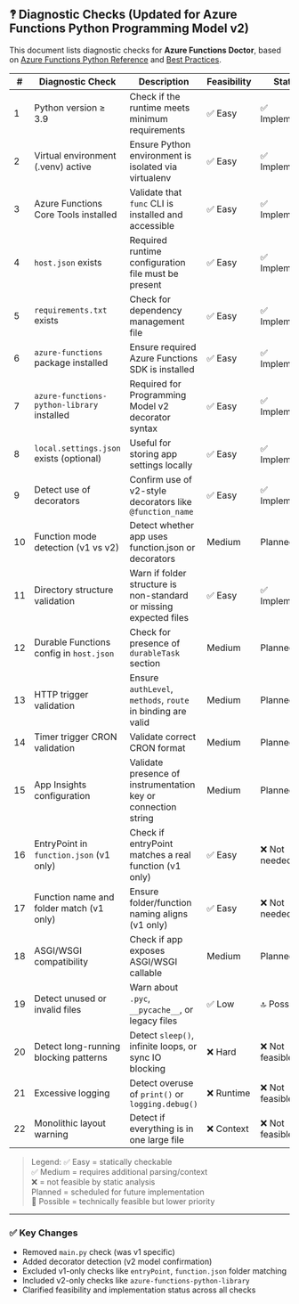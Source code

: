 ## 🙺 Diagnostic Checks (Updated for Azure Functions Python Programming Model v2)

This document lists diagnostic checks for **Azure Functions Doctor**, based on [Azure Functions Python Reference](https://learn.microsoft.com/en-us/azure/azure-functions/functions-reference-python?tabs=get-started%2Casgi%2Capplication-level&pivots=python-mode-decorators) and [Best Practices](https://learn.microsoft.com/en-us/azure/azure-functions/functions-best-practices?tabs=python).

| #  | Diagnostic Check                           | Description                                                        | Feasibility | Status         |
| -- | ------------------------------------------ | ------------------------------------------------------------------ | ----------- | -------------- |
| 1  | Python version ≥ 3.9                       | Check if the runtime meets minimum requirements                    | ✅ Easy      | ✅ Implemented  |
| 2  | Virtual environment (.venv) active         | Ensure Python environment is isolated via virtualenv               | ✅ Easy      | ✅ Implemented  |
| 3  | Azure Functions Core Tools installed       | Validate that `func` CLI is installed and accessible               | ✅ Easy      | ✅ Implemented  |
| 4  | `host.json` exists                         | Required runtime configuration file must be present                | ✅ Easy      | ✅ Implemented  |
| 5  | `requirements.txt` exists                  | Check for dependency management file                               | ✅ Easy      | ✅ Implemented  |
| 6  | `azure-functions` package installed        | Ensure required Azure Functions SDK is installed                   | ✅ Easy      | ✅ Implemented  |
| 7  | `azure-functions-python-library` installed | Required for Programming Model v2 decorator syntax                 | ✅ Easy      | ✅ Implemented  |
| 8  | `local.settings.json` exists (optional)    | Useful for storing app settings locally                            | ✅ Easy      | ✅ Implemented  |
| 9  | Detect use of decorators                   | Confirm use of v2-style decorators like `@function_name`           | ✅ Easy      | ✅ Implemented  |
| 10 | Function mode detection (v1 vs v2)         | Detect whether app uses function.json or decorators                | Medium    | Planned     |
| 11 | Directory structure validation             | Warn if folder structure is non-standard or missing expected files | ✅ Easy      | ✅ Implemented  |
| 12 | Durable Functions config in `host.json`    | Check for presence of `durableTask` section                        | Medium    | Planned     |
| 13 | HTTP trigger validation                    | Ensure `authLevel`, `methods`, `route` in binding are valid        | Medium    | Planned     |
| 14 | Timer trigger CRON validation              | Validate correct CRON format                                       | Medium    | Planned     |
| 15 | App Insights configuration                 | Validate presence of instrumentation key or connection string      | Medium    | Planned     |
| 16 | EntryPoint in `function.json` (v1 only)    | Check if entryPoint matches a real function (v1 only)              | ✅ Easy      | ❌ Not needed   |
| 17 | Function name and folder match (v1 only)   | Ensure folder/function naming aligns (v1 only)                     | ✅ Easy      | ❌ Not needed   |
| 18 | ASGI/WSGI compatibility                    | Check if app exposes ASGI/WSGI callable                            | Medium    | Planned     |
| 19 | Detect unused or invalid files             | Warn about `.pyc`, `__pycache__`, or legacy files                  | ✅ Low       | 🔝 Possible    |
| 20 | Detect long-running blocking patterns      | Detect `sleep()`, infinite loops, or sync IO blocking              | ❌ Hard      | ❌ Not feasible |
| 21 | Excessive logging                          | Detect overuse of `print()` or `logging.debug()`                   | ❌ Runtime   | ❌ Not feasible |
| 22 | Monolithic layout warning                  | Detect if everything is in one large file                          | ❌ Context   | ❌ Not feasible |

> Legend:
> ✅ Easy = statically checkable  
> ✅ Medium = requires additional parsing/context  
> ❌ = not feasible by static analysis  
> Planned = scheduled for future implementation  
> 🧭 Possible = technically feasible but lower priority

---

### ✅ Key Changes

* Removed `main.py` check (was v1 specific)
* Added decorator detection (v2 model confirmation)
* Excluded v1-only checks like `entryPoint`, `function.json` folder matching
* Included v2-only checks like `azure-functions-python-library`
* Clarified feasibility and implementation status across all checks
